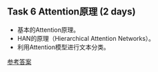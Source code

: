 ## Task 6 Attention原理 (2 days)
* 基本的Attention原理。
* HAN的原理（Hierarchical Attention Networks）。
* 利用Attention模型进行文本分类。



[参考答案](./../参考答案)